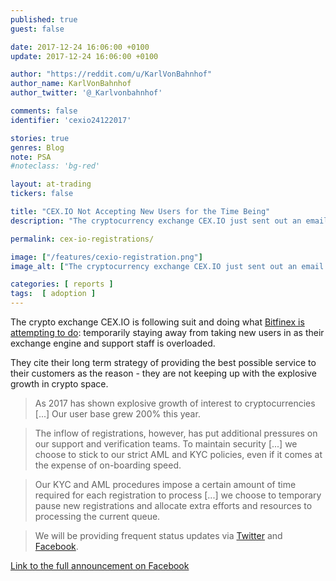 ```yaml
---
published: true
guest: false

date: 2017-12-24 16:06:00 +0100
update: 2017-12-24 16:06:00 +0100

author: "https://reddit.com/u/KarlVonBahnhof"
author_name: KarlVonBahnhof
author_twitter: '@_Karlvonbahnhof'

comments: false
identifier: 'cexio24122017'

stories: true
genres: Blog
note: PSA
#noteclass: 'bg-red'

layout: at-trading
tickers: false

title: "CEX.IO Not Accepting New Users for the Time Being"
description: "The cryptocurrency exchange CEX.IO just sent out an email they are temporarily not accepting new users to the platform."

permalink: cex-io-registrations/

image: ["/features/cexio-registration.png"]
image_alt: ["The cryptocurrency exchange CEX.IO just sent out an email they are temporarily not accepting new users to the platform."]

categories: [ reports ]
tags:  [ adoption ]
---
```


The crypto exchange CEX.IO is following suit and doing what <a class="intern" href="/bitfinex-referrals-stopped">Bitfinex is attempting to do</a>: temporarily staying away from taking new users in as their exchange engine and support staff is overloaded.

They cite their long term strategy of providing the best possible service to their customers as the reason - they are not keeping up with the explosive growth in crypto space.

> As 2017 has shown explosive growth of interest to cryptocurrencies [...] Our user base grew 200% this year.

> The inflow of registrations, however, has put additional pressures on our support and verification teams. To maintain security [...] we choose to stick to our strict AML and KYC policies, even if it comes at the expense of on-boarding speed.

> Our KYC and AML procedures impose a certain amount of time required for each registration to process [...] we choose to temporary pause new registrations and allocate extra efforts and resources to processing the current queue.

> We will be providing frequent status updates via [Twitter](https://twitter.com/cex_io) and [Facebook](https://www.facebook.com/CEX.IO/).

[Link to the full announcement on Facebook](https://www.facebook.com/CEX.IO/photos/pb.420149274752615.-2207520000.1514128428./1291581800942687/?type=3&theater)
